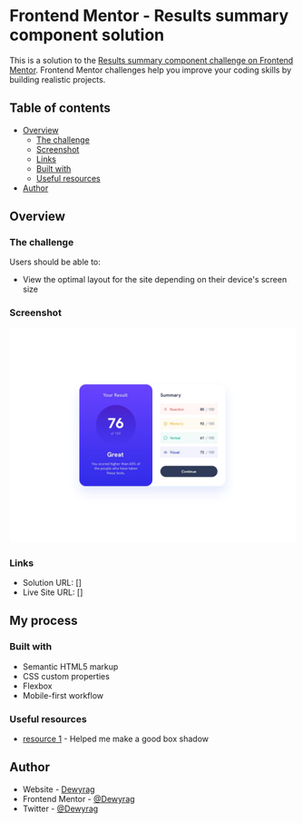 # Frontend Mentor - Results summary component solution

This is a solution to the [Results summary component challenge on Frontend Mentor](https://www.frontendmentor.io/challenges/results-summary-component-CE_K6s0maV). Frontend Mentor challenges help you improve your coding skills by building realistic projects. 

## Table of contents

- [Overview](#overview)
  - [The challenge](#the-challenge)
  - [Screenshot](#screenshot)
  - [Links](#links)
  - [Built with](#built-with)
  - [Useful resources](#useful-resources)
- [Author](#author)


## Overview

### The challenge

Users should be able to:

- View the optimal layout for the site depending on their device's screen size

### Screenshot

![](design/desktop-design.jpg)

### Links

- Solution URL: []
- Live Site URL: []

## My process

### Built with

- Semantic HTML5 markup
- CSS custom properties
- Flexbox
- Mobile-first workflow

### Useful resources

- [resource 1](https://getcssscan.com/css-box-shadow-examples) - Helped me make a good box shadow

## Author

- Website - [Dewyrag](https://www.your-site.com)
- Frontend Mentor - [@Dewyrag](https://www.frontendmentor.io/profile/Dewyrag)
- Twitter - [@Dewyrag](https://www.twitter.com/Dewyrag)

